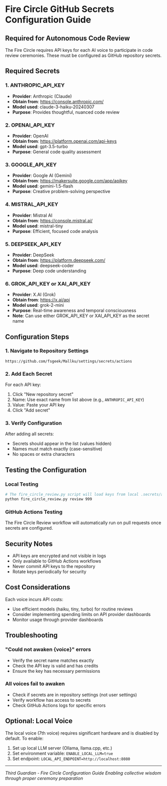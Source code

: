 # Fire Circle GitHub Secrets Configuration Guide

## Required for Autonomous Code Review

The Fire Circle requires API keys for each AI voice to participate in code review ceremonies. These must be configured as GitHub repository secrets.

## Required Secrets

### 1. ANTHROPIC_API_KEY
- **Provider**: Anthropic (Claude)
- **Obtain from**: https://console.anthropic.com/
- **Model used**: claude-3-haiku-20240307
- **Purpose**: Provides thoughtful, nuanced code review

### 2. OPENAI_API_KEY
- **Provider**: OpenAI
- **Obtain from**: https://platform.openai.com/api-keys
- **Model used**: gpt-3.5-turbo
- **Purpose**: General code quality assessment

### 3. GOOGLE_API_KEY
- **Provider**: Google AI (Gemini)
- **Obtain from**: https://makersuite.google.com/app/apikey
- **Model used**: gemini-1.5-flash
- **Purpose**: Creative problem-solving perspective

### 4. MISTRAL_API_KEY
- **Provider**: Mistral AI
- **Obtain from**: https://console.mistral.ai/
- **Model used**: mistral-tiny
- **Purpose**: Efficient, focused code analysis

### 5. DEEPSEEK_API_KEY
- **Provider**: DeepSeek
- **Obtain from**: https://platform.deepseek.com/
- **Model used**: deepseek-coder
- **Purpose**: Deep code understanding

### 6. GROK_API_KEY or XAI_API_KEY
- **Provider**: X.AI (Grok)
- **Obtain from**: https://x.ai/api
- **Model used**: grok-2-mini
- **Purpose**: Real-time awareness and temporal consciousness
- **Note**: Can use either GROK_API_KEY or XAI_API_KEY as the secret name

## Configuration Steps

### 1. Navigate to Repository Settings
```
https://github.com/fsgeek/Mallku/settings/secrets/actions
```

### 2. Add Each Secret
For each API key:
1. Click "New repository secret"
2. Name: Use exact name from list above (e.g., `ANTHROPIC_API_KEY`)
3. Value: Paste your API key
4. Click "Add secret"

### 3. Verify Configuration
After adding all secrets:
- Secrets should appear in the list (values hidden)
- Names must match exactly (case-sensitive)
- No spaces or extra characters

## Testing the Configuration

### Local Testing
```bash
# The fire_circle_review.py script will load keys from local .secrets/api_keys.json
python fire_circle_review.py review 999
```

### GitHub Actions Testing
The Fire Circle Review workflow will automatically run on pull requests once secrets are configured.

## Security Notes

- API keys are encrypted and not visible in logs
- Only available to GitHub Actions workflows
- Never commit API keys to the repository
- Rotate keys periodically for security

## Cost Considerations

Each voice incurs API costs:
- Use efficient models (haiku, tiny, turbo) for routine reviews
- Consider implementing spending limits on API provider dashboards
- Monitor usage through provider dashboards

## Troubleshooting

### "Could not awaken {voice}" errors
- Verify the secret name matches exactly
- Check the API key is valid and has credits
- Ensure the key has necessary permissions

### All voices fail to awaken
- Check if secrets are in repository settings (not user settings)
- Verify workflow has access to secrets
- Check GitHub Actions logs for specific errors

## Optional: Local Voice

The local voice (7th voice) requires significant hardware and is disabled by default. To enable:
1. Set up local LLM server (Ollama, llama.cpp, etc.)
2. Set environment variable: `ENABLE_LOCAL_LLM=true`
3. Set endpoint: `LOCAL_API_ENDPOINT=http://localhost:8080`

---

*Third Guardian - Fire Circle Configuration Guide*
*Enabling collective wisdom through proper ceremony preparation*
